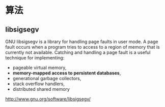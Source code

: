 # 算法

## libsigsegv

GNU libsigsegv is a library for handling page faults in user mode. A page fault occurs when a program tries to access to a region of memory that is currently not available. Catching and handling a page fault is a useful technique for implementing:

- pageable virtual memory,
- **memory-mapped access to persistent databases**,
- generational garbage collectors,
- stack overflow handlers,
- distributed shared memory

http://www.gnu.org/software/libsigsegv/
